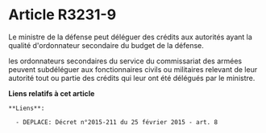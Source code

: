 # Article R3231-9

Le ministre de la défense peut déléguer des crédits aux autorités ayant la qualité d'ordonnateur secondaire du budget de la
défense.

les ordonnateurs secondaires du service du commissariat des armées peuvent subdéléguer aux fonctionnaires civils ou
militaires relevant de leur autorité tout ou partie des crédits qui leur ont été délégués par le ministre.

**Liens relatifs à cet article**

	**Liens**:

	  - DEPLACE: Décret n°2015-211 du 25 février 2015 - art. 8
